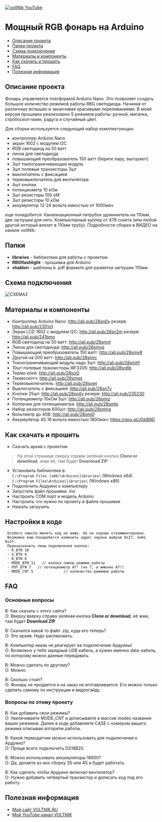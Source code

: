[![voltNik YouTube](http://voltnik.ru/voltnik-banner.jpg)](https://www.youtube.com/channel/UC4s13gPVOMQVX3P1ZpdUwjA?sub_confirmation=1)
# Мощный RGB фонарь на Arduino
* [Описание проекта](#chapter-0)
* [Папки проекта](#chapter-1)
* [Схема подключения](#chapter-2)
* [Материалы и компоненты](#chapter-3)
* [Как скачать и прошить](#chapter-4)
* [FAQ](#chapter-5)
* [Полезная информация](#chapter-6)

<a id="chapter-0"></a>
## Описание проекта
Фонарь управляется платформой Arduino Nano. Это позволяет создать большое количество режимов работы RBG светодиода. Начиная от различных вспышех и заканчивая красивыми переливаниями. 
В моей версии прошивки реализовано 5 режимов работы: ручной, мигалка, стробоскоп-маяк, радуга и случайный цвет.

Для сборки используется следующий набор комлпектующих:
- контроллер Arduino Nano
- экран 1602 с модулем I2C
- RGB светодиод на 50 ватт
- линза для светодиода
- повышающий преобразователь 150 ватт (берите пару, выгорают)
- 3шт токоограничивающие модуль
- 3шт полевые транзисторы 3шт
- выключатель с фиксацией
- термовыключатель для вентилятора
- 4шт кнопки
- потенциометр 10 кОм
- 3шт резисторы 100 оМ
- 3шт резисторы 10 кОм
- аккумулятор 12-24 вольта емкостью от 1000мач

еще понадобится: Канализационный патрубок удлиннитель на 110мм, две заглушки для него. Компьютерный куллер от 478 сокета (или любой другой который влезет в 110мм трубу).
Подробности сборки в ВИДЕО на канале voltNik:

<a id="chapter-1"></a>
## Папки
- **libraries** - библиотеки для работы с проектом
- **RBGflashlight** - прошивка для Arduino
- **shablon** - шаблоны в .pdf формате для разметки заглушек 110мм

<a id="chapter-2"></a>
## Схема подключения
![СХЕМА2](https://github.com/voltNik/RGB-flashlight/blob/master/RGB-flashlight_full_bb2.jpg)

<a id="chapter-3"></a>
## Материалы и компоненты
- Контроллер Arduino Nano: http://ali.pub/28sn0v резерв: http://ali.pub/2351o1
- Экран LCD 1602 с модулем I2C: http://ali.pub/28sn2m резерв: http://ali.pub/241bmo
- RGB светодиод на 50 ватт: http://ali.pub/28smvt
- Линза для светодиода: http://ali.pub/28smyq
- Повышающий преобразователь 150 ватт: http://ali.pub/28smv8
- Другой на 200 ватт: http://ali.pub/28smrc
- Токоограничивающий модуль надо 3шт: http://ali.pub/28smhf
- 10шт полевые транзисторы IRF3205: http://ali.pub/28sn6b
- Термо клей: http://ali.pub/28sol2
- Термоскотч: http://ali.pub/28smps
- Термовыключатель: http://ali.pub/28sowj 
- Выключатель с фиксацией: http://ali.pub/28sn7v
- Кнопки 25шт: http://ali.pub/28sn4y резерв: http://ali.pub/235230
- Потенциометр 10кОм 5шт: http://ali.pub/28smiz
- Колпачки для потенциометра: http://ali.pub/28smlp
- Набор резисторов 600шт: http://ali.pub/28smng 
- Вольтметр до 40В: http://ali.pub/28smi0
- Аккумулятор 4S 16 вольта емкостью 1800мач: https://goo.gl/JGbB8D

<a id="chapter-4"></a>
## Как скачать и прошить
* Скачать архив с проектом
> На этой странице сверху справа зелёная кнопка **Clone or download**, жми её, там будет **Download ZIP**
* Установить библиотеки в:  
`C:\Program Files (x86)\Arduino\libraries\` (Windows x64)  
`C:\Program Files\Arduino\libraries\` (Windows x86) 
* Подключить Ардуино к компьютеру
* Запустить файл прошивки .ino
* Настроить COM порт и модель Arduino
* Настроить что нужно по проекту в файле прошивке
* Нажать загрузить

## Настройки в коде
     Особого смысла менять код не вижу. Но он хорошо откомментирован. 
     Возможно вам понадобится изменить адрес экрана выбрав 0x27, либо 0x3f. 
     Переназначить пины подключения кнопок:
     - R_BTN 10 
     - G_BTN 9
     - B_BTN 8
     - MODE_BTN 11   // кнопка смены режима работы
     - POT_BTN 7   // потенциометр А7! (не 7, а именно А7!)
     - MODE_CNT 5              // количество режимов работы

<a id="chapter-5"></a>
## FAQ
### Основные вопросы
В: Как скачать с этого сайта?  
О: Вверху вверху справа зелёная кнопка **Clone or download**, её жми, там будет **Download ZIP**  

В: Скачался какой то файл .zip, куда его теперь?  
О: Это архив. Надо распаковать.  

В: Компьютер никак не реагирует на подключение Ардуины!  
О: Возможно у тебя зарядный USB кабель, а нужен именно data-кабель, по которому можно данные передавать  

В: Можно сделать по другому?  
О: Можно.  

В: Сколько стоит?  
О: Фонарь не продается и на заказ не иготавливается. Его можно только сделать самому по инструкции и видеогайду.  

### Вопросы по этому проекту
В: Как добавить свои режимы?  
О: Увеличиваете MODE_CNT и дописываете в массив modes название ваших режимов. Далее в коде добавляете CASE с номером вашего режима описывая алгоритм работы.  

В: Какой термодатчик можно использовать для подключения к Ардуино?  
О: Проще всего подключить DS18B20.  

В: Можно использовать аккумуляторы 18650?  
О: Да, делаете из них сборку 3S или 4S и будет работать.  

В: Как сделать чтобы Ардуино включал вентилятор?  
О: Нужно добавить четвертый транзистор и дописать код под его работу.  

<a id="chapter-6"></a>
## Полезная информация
* [Мой сайт VOLTNIK.RU](http://voltnik.ru/)
* [Мой YouTube канал VOLTNIK](https://www.youtube.com/channel/UC4s13gPVOMQVX3P1ZpdUwjA?sub_confirmation=1)